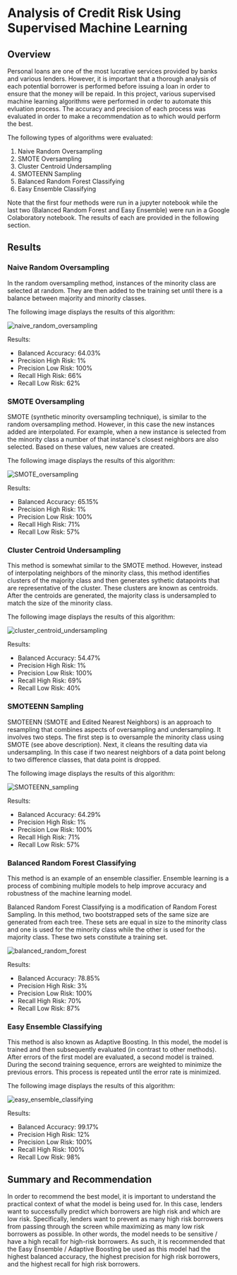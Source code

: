 # Analysis of Credit Risk Using Supervised Machine Learning
## Overview
Personal loans are one of the most lucrative services provided by banks and various lenders. However, it is important that a thorough analysis of each potential borrower is performed before issuing a loan in order to ensure that the money will be repaid. In this project, various supervised machine learning algorithms were performed in order to automate this evluation process. The accuracy and precision of each process was evaluated in order to make a recommendation as to which would perform the best. 

The following types of algorithms were evaluated:
1. Naive Random Oversampling
2. SMOTE Oversampling
3. Cluster Centroid Undersampling
4. SMOTEENN Sampling
5. Balanced Random Forest Classifying
6. Easy Ensemble Classifying

Note that the first four methods were run in a jupyter notebook while the last two (Balanced Random Forest and Easy Ensemble) were run in a Google Colaboratory notebook. The results of each are provided in the following section. 

## Results
### Naive Random Oversampling
In the random oversampling method, instances of the minority class are selected at random. They are then added to the training set until there is a balance between majority and minority classes. 

The following image displays the results of this algorithm:

![naive_random_oversampling](https://user-images.githubusercontent.com/104606662/187839616-c521580c-25ef-4ae9-b824-f67d046f8be0.png)

Results:
* Balanced Accuracy: 64.03%
* Precision High Risk: 1%
* Precision Low Risk: 100%
* Recall High Risk: 66%
* Recall Low Risk: 62%

### SMOTE Oversampling
SMOTE (synthetic minority oversampling technique), is similar to the random oversampling method. However, in this case the new instances added are interpolated. For example, when a new instance is selected from the minority class a number of that instance's closest neighbors are also selected. Based on these values, new values are created. 

The following image displays the results of this algorithm:

![SMOTE_oversampling](https://user-images.githubusercontent.com/104606662/187839637-7ea1642c-df82-45c1-8c48-3e8a356cc70d.png)

Results:
* Balanced Accuracy: 65.15%
* Precision High Risk: 1%
* Precision Low Risk: 100%
* Recall High Risk: 71%
* Recall Low Risk: 57%

### Cluster Centroid Undersampling
This method is somewhat similar to the SMOTE method. However, instead of interpolating neighbors of the minority class, this method identifies clusters of the majority class and then generates sythetic datapoints that are representative of the cluster. These clusters are known as centroids. After the centroids are generated, the majority class is undersampled to match the size of the minority class. 

The following image displays the results of this algorithm:

![cluster_centroid_undersampling](https://user-images.githubusercontent.com/104606662/187839564-eb56b45d-2593-4af8-9519-d285c6602bdc.png)

Results:
* Balanced Accuracy: 54.47%
* Precision High Risk: 1%
* Precision Low Risk: 100%
* Recall High Risk: 69%
* Recall Low Risk: 40%

### SMOTEENN Sampling
SMOTEENN (SMOTE and Edited Nearest Neighbors) is an approach to resampling that combines aspects of oversampling and undersampling. It involves two steps. The first step is to oversample the minority class using SMOTE (see above description). Next, it cleans the resulting data via undersampling. In this case if two nearest neighbors of a data point belong to two difference classes, that data point is dropped. 

The following image displays the results of this algorithm:

![SMOTEENN_sampling](https://user-images.githubusercontent.com/104606662/187839690-a420e955-d047-43c5-abea-2df918456e0c.png)

Results:
* Balanced Accuracy: 64.29%
* Precision High Risk: 1%
* Precision Low Risk: 100%
* Recall High Risk: 71%
* Recall Low Risk: 57%

### Balanced Random Forest Classifying
This method is an example of an ensemble classifier. Ensemble learning is a process of combining multiple models to help improve accuracy and robustness of the machine learning model. 

Balanced Random Forest Classifying is a modification of Random Forest Sampling. In this method, two bootstrapped sets of the same size are generated from each tree. These sets are equal in size to the minority class and one is used for the minority class while the other is used for the majority class. These two sets constitute a training set. 

![balanced_random_forest](https://user-images.githubusercontent.com/104606662/187839532-8c1f7743-a347-412b-b0fe-526e0ce8e59f.png)

Results:
* Balanced Accuracy: 78.85%
* Precision High Risk: 3%
* Precision Low Risk: 100%
* Recall High Risk: 70%
* Recall Low Risk: 87%

### Easy Ensemble Classifying
This method is also known as Adaptive Boosting. In this model, the model is trained and then subsequently evaluated (in contrast to other methods). After errors of the first model are evaluated, a second model is trained. During the second training sequence, errors are weighted to minimize the previous errors. This process is repeated until the error rate is minimized. 

The following image displays the results of this algorithm:

![easy_ensemble_classifying](https://user-images.githubusercontent.com/104606662/187839585-22bf1886-9d41-4247-bd40-c74843592b79.png)

Results:
* Balanced Accuracy: 99.17%
* Precision High Risk: 12%
* Precision Low Risk: 100%
* Recall High Risk: 100%
* Recall Low Risk: 98%

## Summary and Recommendation
In order to recommend the best model, it is important to understand the practical context of what the model is being used for. In this case, lenders want to successfully predict which borrowers are high risk and which are low risk. Specifically, lenders want to prevent as many high risk borrowers from passing through the screen while maximizing as many low risk borrowers as possible. In other words, the model needs to be sensitive / have a high recall for high-risk borrowers. As such, it is recommended that the Easy Ensemble / Adaptive Boosting be used as this model had the highest balanced accuracy, the highest precision for high risk borrowers, and the highest recall for high risk borrowers. 
